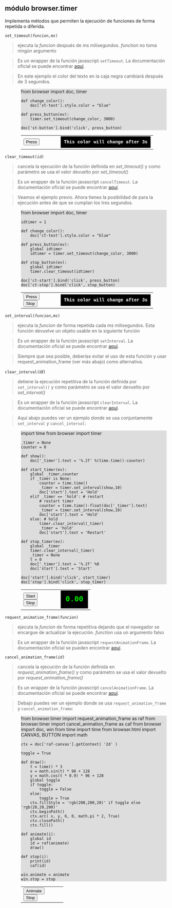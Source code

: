 módulo **browser.timer**
------------------------

Implementa métodos que permiten la ejecución de funciones de forma repetida o diferida.

<code>set\_timeout(*funcion,ms*)</code>

> ejecuta la *funcion* después de *ms* milisegundos. *function* no toma ningún argumento

> Es un wrapper de la función javascript `setTimeout`. La documentación oficial se puede encontrar [aquí](http://www.w3.org/TR/2011/WD-html5-20110525/timers.html#dom-windowtimers-settimeout).

> En este ejemplo el color del texto en la caja negra cambiará después de 3 segundos.

<div style="padding-left:50px;">
<div id="st-example" style="background-color:#dddddd;">
    from browser import doc, timer
    
    def change_color():
        doc['st-text'].style.color = "blue"
    
    def press_button(ev):
        timer.set_timeout(change_color, 3000)

    doc['st-button'].bind('click', press_button)
</div>

<script type="text/python">
exec(doc["st-example"].text)
</script>

<table cellpadding=10>
<tr>
<td style="width:100px;">
<button id="st-button">Press</button>
</td>
<td>
<div id="st-text" style="background-color:black;color:#ffffff;padding:10px;font-family:courier;font-weight:bold;font-size:14px;">This color will change after 3s</div>
</td>
</tr>
</table>
</div>

<code>clear\_timeout(*id*)</code>

> cancela la ejecución de la función definida en *set_timeout()* y como parámetro se usa el valor devuelto por *set_timeout()*

> Es un wrapper de la función javascript `cancelTimeout`. La documentación oficial se puede encontrar [aquí](http://www.w3.org/TR/2011/WD-html5-20110525/timers.html#dom-windowtimers-cleartimeout).

> Veamos el ejemplo previo. Ahora tienes la posibilidad de para la ejecución antes de que se cumplan los tres segundos.

<div style="padding-left:50px;">
<div id="ct-example" style="background-color:#dddddd;">
    from browser import doc, timer
    
    idtimer = 1
    
    def change_color():
        doc['ct-text'].style.color = "blue"
    
    def press_button(ev):
        global idtimer
        idtimer = timer.set_timeout(change_color, 3000)
        
    def stop_button(ev):
        global idtimer
        timer.clear_timeout(idtimer)

    doc['ct-start'].bind('click', press_button)
    doc['ct-stop'].bind('click', stop_button)
    
</div>

<script type="text/python">
exec(doc["ct-example"].text)
</script>

<table cellpadding=10>
<tr>
<td style="width:100px;">
<button id="ct-start">Press</button>
<br>
<button id="ct-stop">Stop</button>
</td>
<td>
<div id="ct-text" style="background-color:black;color:#ffffff;padding:10px;font-family:courier;font-weight:bold;font-size:14px;">This color will change after 3s</div>
</td>
</tr>
</table>
</div>

<code>set\_interval(*funcion,ms*)</code>

> ejecuta la *funcion* de forma repetida cada *ms* milisegundos. Esta función devuelve un objeto usable en la siguiente función

> Es un wrapper de la función javascript `setInterval`. La documentación oficial se puede encontrar [aquí](http://www.w3.org/TR/2011/WD-html5-20110525/timers.html#dom-windowtimers-setinterval).

> Siempre que sea posible, deberías evitar el uso de esta función y usar request_animation_frame (ver más abajo) como alternativa. 


`clear_interval(`*id*`)`

> detiene la ejecución repetitiva de la función definida por <code>set\_interval()</code> y como parámetro se usa el valor devuelto por *set_interval()*

> Es un wrapper de la función javascript `clearInterval`. La documentación oficial se puede encontrar [aquí](http://www.w3.org/TR/2011/WD-html5-20110525/timers.html#dom-windowtimers-clearinterval).

> Aquí abajo puedes ver un ejemplo donde se usa conjuntamente `set_interval` y `cancel_interval`:

<div style="padding-left:50px;">
<div id="py-source" style="background-color:#dddddd;">
    import time
    from browser import timer
    
    _timer = None
    counter = 0
    
    def show():
        doc['_timer'].text = '%.2f' %(time.time()-counter)
    
    def start_timer(ev):
        global _timer,counter
        if _timer is None:
            counter = time.time()
            _timer = timer.set_interval(show,10)
            doc['start'].text = 'Hold'
        elif _timer == 'hold': # restart
            # restart timer
            counter = time.time()-float(doc['_timer'].text)
            _timer = timer.set_interval(show,10)
            doc['start'].text = 'Hold'
        else: # hold
            timer.clear_interval(_timer)
            _timer = 'hold'
            doc['start'].text = 'Restart'
    
    def stop_timer(ev):
        global _timer
        timer.clear_interval(_timer)
        _timer = None
        t = 0
        doc['_timer'].text = '%.2f' %0
        doc['start'].text = 'Start'

    doc['start'].bind('click', start_timer)
    doc['stop'].bind('click', stop_timer)
</div>

<script type='text/python'>
exec(doc['py-source'].text)
</script>

<table cellpadding=10>
<tr>
<td style="width:100px;">
<button id="start">Start</button>
<br><button id="stop">Stop</button>
</td>
<td>
<div id="_timer" style="background-color:black;color:#0F0;padding:15px;font-family:courier;font-weight:bold;font-size:23px;">0.00</div>
</td>
</tr>
</table>
</div>

<code>request\_animation\_frame(*funcion*)</code>

> ejecuta la *funcion* de forma repetitiva dejando que el navegador se encargue de actualizar la ejecución. *function* usa un argumento falso

> Es un wrapper de la función javascript `requestAnimationFrame`. La documentación oficial se pueden encontrar [aquí](http://www.w3.org/TR/animation-timing/#dom-windowanimationtiming-requestanimationframe). 

<code>cancel\_animation\_frame(*id*)</code>

> cancela la ejecución de la función definida en *request_animation_frame()* y como parámetro se usa el valor devuelto por *request_animation_frame()*

> Es un wrapper de la función javascript `cancelAnimationFrame`. La documentación oficial se puede encontrar [aquí](http://www.w3.org/TR/animation-timing/#dom-windowanimationtiming-cancelanimationframe).

> Debajo puedes ver un ejemplo donde se usa `request_animation_frame` y `cancel_animation_frame`:

<div style="padding-left:50px;">
<div id="raf-example" style="background-color:#dddddd;">
    from browser.timer import request_animation_frame as raf
    from browser.timer import cancel_animation_frame as caf
    from browser import doc, win
    from time import time
    from browser.html import CANVAS, BUTTON
    import math

    ctx = doc['raf-canvas'].getContext( '2d' ) 

    toggle = True

    def draw():
        t = time() * 3
        x = math.sin(t) * 96 + 128
        y = math.cos(t * 0.9) * 96 + 128
        global toggle
        if toggle:
            toggle = False
        else:
            toggle = True
        ctx.fillStyle = 'rgb(200,200,20)' if toggle else 'rgb(20,20,200)'
        ctx.beginPath()
        ctx.arc( x, y, 6, 0, math.pi * 2, True)
        ctx.closePath()
        ctx.fill()

    def animate(i):
        global id
        id = raf(animate)
        draw()

    def stop(i):
        print(id)
        caf(id)

    win.animate = animate
    win.stop = stop
</div>

<script type='text/python'>
exec(doc['raf-example'].text)
</script>

<table cellpadding=10>
<tr>
<td style="width:100px;">
<button type="button" onclick="animate(0)">Animate</button>
<br>
<button type="button" onclick="stop(0)">Stop</button>
</td>
<td>
<canvas id="raf-canvas" width=256 height=256></canvas>
</td>
</tr>
</table>
</div>
